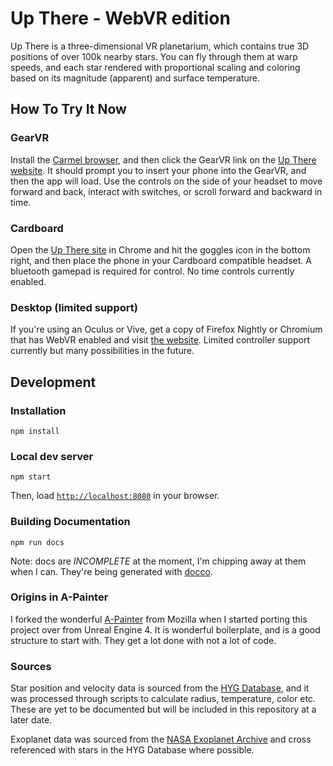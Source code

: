 # Up There - WebVR edition

Up There is a three-dimensional VR planetarium, which contains true 3D positions of over 100k nearby stars. You can fly through them at warp speeds, and each star rendered with proportional scaling and coloring based on its magnitude (apparent) and surface temperature.

## How To Try It Now

### GearVR
Install the [Carmel browser](https://www.oculus.com/experiences/gear-vr/1290985657630933/), and then click the GearVR link on the [Up There website](http://uptherevr.com/). It should prompt you to insert your phone into the GearVR, and then the app will load. Use the controls on the side of your headset to move forward and back, interact with switches, or scroll forward and backward in time.

### Cardboard
Open the [Up There site](http://uptherevr.com/) in Chrome and hit the goggles icon in the bottom right, and then place the phone in your Cardboard compatible headset. A bluetooth gamepad is required for control. No time controls currently enabled.

### Desktop (limited support)
If you're using an Oculus or Vive, get a copy of Firefox Nightly or Chromium that has WebVR enabled and visit [the website](http://uptherevr.com/). Limited controller support currently but many possibilities in the future.

## Development

### Installation

```
npm install
```

### Local dev server

```
npm start
```

Then, load [`http://localhost:8080`](http://localhost:8080) in your browser.

### Building Documentation

```
npm run docs
```

Note: docs are *INCOMPLETE* at the moment, I'm chipping away at them when I can. They're being generated with [docco](https://github.com/jashkenas/docco).


### Origins in A-Painter

I forked the wonderful [A-Painter](https://blog.mozvr.com/a-painter/) from Mozilla when I started porting this project over from Unreal Engine 4. It is wonderful boilerplate, and is a good structure to start with. They get a lot done with not a lot of code.

### Sources

Star position and velocity data is sourced from the [HYG Database](https://github.com/astronexus/HYG-Database), and it was processed through scripts to calculate radius, temperature, color etc. These are yet to be documented but will be included in this repository at a later date.

Exoplanet data was sourced from the [NASA Exoplanet Archive](https://exoplanetarchive.ipac.caltech.edu/) and cross referenced with stars in the HYG Database where possible.
